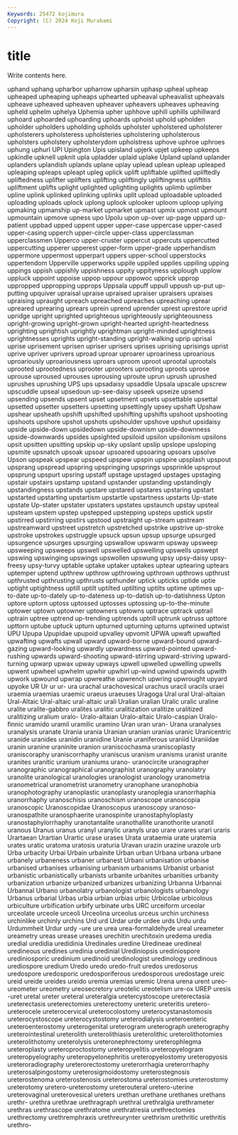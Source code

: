```yaml
---
Keywords: 25472 kojimura
Copyright: (C) 2024 Koji Murakami
---
```


# title

Write contents here.



 uphand
uphang upharbor upharrow upharsin uphasp upheal upheap upheaped upheaping upheaps
uphearted upheaval upheavalist upheavals upheave upheaved upheaven upheaver upheavers upheaves
upheaving upheld uphelm uphelya Uphemia upher uphhove uphill uphills uphillward
uphoard uphoarded uphoarding uphoards uphoist uphold upholden upholder upholders upholding
upholds upholster upholstered upholsterer upholsterers upholsteress upholsteries upholstering upholsterous upholsters
upholstery upholsterydom upholstress uphove uphroe uphroes uphung uphurl UPI Upington
Upis upisland upjerk upjet upkeep upkeeps upkindle upknell upknit upla
upladder uplaid uplake Upland upland uplander uplanders uplandish uplands uplane
uplay uplead uplean upleap upleaped upleaping upleaps upleapt upleg uplick
uplift upliftable uplifted upliftedly upliftedness uplifter uplifters uplifting upliftingly upliftingness
upliftitis upliftment uplifts uplight uplighted uplighting uplights uplimb uplimber upline
uplink uplinked uplinking uplinks uplit upload uploadable uploaded uploading uploads
uplock uplong uplook uplooker uploom uploop uplying upmaking upmanship up-market
upmarket upmast upmix upmost upmount upmountain upmove upness upo Upolu
upon up-over up-page uppard up-patient uppbad upped uppent upper upper-case
uppercase upper-cased upper-casing upperch upper-circle upper-class upperclassman upperclassmen Upperco upper-cruster
uppercut uppercuts uppercutted uppercutting upperer upperest upper-form upper-grade upperhandism uppermore
uppermost upperpart uppers upper-school upperstocks uppertendom Upperville upperworks uppile uppiled
uppiles uppiling upping uppings uppish uppishly uppishness uppity uppityness upplough
upplow uppluck uppoint uppoise uppop uppour uppowoc upprick upprop uppropped
uppropping upprops Uppsala uppuff uppull uppush up-put up-putting upquiver upraisal
upraise upraised upraiser upraisers upraises upraising upraught upreach upreached upreaches
upreaching uprear upreared uprearing uprears uprein uprend uprender uprest uprestore
uprid upridge upright uprighted uprighteous uprighteously uprighteousness upright-growing upright-grown upright-hearted
upright-heartedness uprighting uprightish uprightly uprightman upright-minded uprightness uprightnesses uprights upright-standing
upright-walking uprip uprisal uprise uprisement uprisen upriser uprisers uprises uprising
uprisings uprist uprive upriver uprivers uproad uproar uproarer uproariness uproarious
uproariously uproariousness uproars uproom uproot uprootal uprootals uprooted uprootedness uprooter
uprooters uprooting uproots uprose uprouse uproused uprouses uprousing uproute uprun
uprush uprushed uprushes uprushing UPS ups upsadaisy upsaddle Upsala upscale
upscrew upscuddle upseal upsedoun up-see-daisy upseek upseize upsend upsending upsends
upsent upset upsetment upsets upsettable upsettal upsetted upsetter upsetters upsetting
upsettingly upsey upshaft Upshaw upshear upsheath upshift upshifted upshifting upshifts
upshoot upshooting upshoots upshore upshot upshots upshoulder upshove upshut upsidaisy
upside upside-down upsidedown upside-downism upside-downness upside-downwards upsides upsighted upsiloid upsilon
upsilonism upsilons upsit upsitten upsitting upskip up-sky upslant upslip upslope
upsloping upsmite upsnatch upsoak upsoar upsoared upsoaring upsoars upsolve Upson
upspeak upspear upspeed upspew upspin upspire upsplash upspout upsprang upspread
upspring upspringing upsprings upsprinkle upsprout upsprung upspurt upsring upstaff upstage
upstaged upstages upstaging upstair upstairs upstamp upstand upstander upstanding upstandingly
upstandingness upstands upstare upstared upstares upstaring upstart upstarted upstarting upstartism
upstartle upstartness upstarts Up-state upstate Up-stater upstater upstaters upstates upstaunch
upstay upsteal upsteam upstem upstep upstepped upstepping upsteps upstick upstir
upstirred upstirring upstirs upstood upstraight up-stream upstream upstreamward upstreet upstretch
upstretched upstrike upstrive up-stroke upstroke upstrokes upstruggle upsuck upsun upsup
upsurge upsurged upsurgence upsurges upsurging upswallow upswarm upsway upsweep upsweeping
upsweeps upswell upswelled upswelling upswells upswept upswing upswinging upswings upswollen
upswung upsy upsy-daisy upsy-freesy upsy-turvy uptable uptake uptaker uptakes uptear
uptearing uptears uptemper uptend upthrew upthrow upthrowing upthrown upthrows upthrust
upthrusted upthrusting upthrusts upthunder uptick upticks uptide uptie uptight uptightness
uptill uptilt uptilted uptilting uptilts uptime uptimes up-to-date up-to-dately up-to-dateness
up-to-datish up-to-datishness Upton uptore uptorn uptoss uptossed uptosses uptossing up-to-the-minute
uptower uptown uptowner uptowners uptowns uptrace uptrack uptrail uptrain uptree
uptrend up-trending uptrends uptrill uptrunk uptruss upttore upttorn uptube uptuck
upturn upturned upturning upturns uptwined uptwist UPU Upupa Upupidae upupoid
upvalley upvomit UPWA upwaft upwafted upwafting upwafts upwall upward upward-borne
upward-bound upward-gazing upward-looking upwardly upwardness upward-pointed upward-rushing upwards upward-shooting upward-stirring
upward-striving upward-turning upwarp upwax upway upways upwell upwelled upwelling upwells
upwent upwheel upwhelm upwhir upwhirl up-wind upwind upwinds upwith upwork
upwound upwrap upwreathe upwrench upwring upwrought upyard upyoke UR Ur
ur ur- ura urachal urachovesical urachus uracil uracils uraei uraemia
uraemias uraemic uraeus uraeuses Uragoga Ural ural Ural-altaian Ural-Altaic Ural-altaic
ural-altaic urali Uralian uralian Uralic uralic uraline uralite uralite-gabbro uralites
uralitic uralitization uralitize uralitized uralitizing uralium uralo- Uralo-altaian Uralo-altaic Uralo-caspian
Uralo-finnic uramido uramil uramilic uramino Uran uran uran- Urana uranalyses
uranalysis uranate Urania urania Uranian uranian uranias uranic Uranicentric uranide
uranides uranidin uranidine Uranie uraniferous uraniid Uraniidae uranin uranine uraninite
uranion uraniscochasma uraniscoplasty uraniscoraphy uraniscorrhaphy uraniscus uranism uranisms uranist uranite
uranites uranitic uranium uraniums urano- uranocircite uranographer uranographic uranographical uranographist
uranography uranolatry uranolite uranological uranologies uranologist uranology uranometria uranometrical uranometrist
uranometry uranophane uranophobia uranophotography uranoplastic uranoplasty uranoplegia uranorrhaphia uranorrhaphy uranoschisis
uranoschism uranoscope uranoscopia uranoscopic Uranoscopidae Uranoscopus uranoscopy uranoso- uranospathite uranosphaerite
uranospinite uranostaphyloplasty uranostaphylorrhaphy uranotantalite uranothallite uranothorite uranotil uranous Uranus uranus
uranyl uranylic uranyls urao urare urares urari uraris Urartaean Urartian
Urartic urase urases Urata urataemia urate uratemia urates uratic uratoma
uratosis uraturia Uravan urazin urazine urazole urb Urba urbacity Urbai
Urbain urbainite Urban urban Urbana urbana urbane urbanely urbaneness urbaner
urbanest Urbani urbanisation urbanise urbanised urbanises urbanising urbanism urbanisms Urbanist
urbanist urbanistic urbanistically urbanists urbanite urbanites urbanities urbanity urbanization urbanize
urbanized urbanizes urbanizing Urbanna Urbannai Urbannal Urbano urbanolatry urbanologist urbanologists
urbanology Urbanus urbarial Urbas urbia urbian urbias urbic Urbicolae urbicolous
urbiculture urbification urbify urbinate urbs URC urceiform urceolar urceolate urceole
urceoli Urceolina urceolus urceus urchin urchiness urchinlike urchinly urchins Urd
urd Urdar urde urdee urds Urdu urdu Urdummheit Urdur urdy
-ure ure urea urea-formaldehyde ureal ureameter ureametry ureas urease ureases
urechitin urechitoxin uredema uredia uredial uredidia uredidinia Uredinales uredine Uredineae
uredineal uredineous uredines uredinia uredinial Urediniopsis urediniospore urediniosporic uredinium uredinoid
uredinologist uredinology uredinous urediospore uredium Uredo uredo uredo-fruit uredos uredosorus
uredospore uredosporic uredosporiferous uredosporous uredostage ureic ureid ureide ureides ureido
uremia uremias uremic Urena urena urent ureo- ureometer ureometry ureosecretory
ureotelic ureotelism ure-ox UREP uresis -uret uretal ureter ureteral ureteralgia
uretercystoscope ureterectasia ureterectasis ureterectomies ureterectomy ureteric ureteritis uretero- ureterocele ureterocervical
ureterocolostomy ureterocystanastomosis ureterocystoscope ureterocystostomy ureterodialysis ureteroenteric ureteroenterostomy ureterogenital ureterogram ureterograph
ureterography ureterointestinal ureterolith ureterolithiasis ureterolithic ureterolithotomies ureterolithotomy ureterolysis ureteronephrectomy ureterophlegma
ureteroplasty ureteroproctostomy ureteropyelitis ureteropyelogram ureteropyelography ureteropyelonephritis ureteropyelostomy ureteropyosis ureteroradiography ureterorectostomy
ureterorrhagia ureterorrhaphy ureterosalpingostomy ureterosigmoidostomy ureterostegnosis ureterostenoma ureterostenosis ureterostoma ureterostomies ureterostomy
ureterotomy uretero-ureterostomy ureterouteral uretero-uterine ureterovaginal ureterovesical ureters urethan urethane urethanes
urethans urethr- urethra urethrae urethragraph urethral urethralgia urethrameter urethras urethrascope
urethratome urethratresia urethrectomies urethrectomy urethremphraxis urethreurynter urethrism urethritic urethritis urethro-
